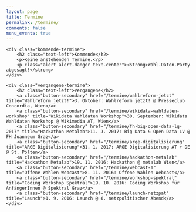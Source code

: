 ```yaml
---
layout: page
title: Termine
permalink: /termine/
comments: false
menu_events: true
---
```


<div id="page-termine">

	<div class="kommende-termine">
		<h2 class="text-left">Kommende</h2>
		<p>Keine anstehenden Termine.</p>
		<p class="alert alert-danger text-center"><strong>Wahl-Daten-Party abgesagt!</strong>
	</div>

	<div class="vergangene-termine">
		<h2 class="text-left">Vergangene</h2>
		<a class="button-secondary" href="/termine/wahlreform-jetzt" title="Wahlreform jetzt!">3. Oktober: Wahlreform jetzt! @ Presseclub Concordia, Wien</a>
		<a class="button-secondary" href="/termine/wikidata-wahldaten-workshop" title="Wikidata Wahldaten Workshop">30. September: Wikidata Wahldaten Workshop @ Wikimedia AT, Wien</a>
		<a class="button-secondary" href="/termine/fh-big-open-data-lg-2017" title="Hackathon Metalab">11. 3. 2017: Big Data & Open Data LV @ FH Joanneum Graz</a>
		<a class="button-secondary" href="/termine/arge-digitalisierung" title="ARGE Digitalisierung">31. 1. 2017: ARGE Digitalisierung AT + DE @ St. Pölten</a>
		<a class="button-secondary" href="/termine/hackathon-metalab" title="Hackathon Metalab">19. 11. 2016: Hackathon @ metalab Wien</a>
		<a class="button-secondary" href="/termine/webcast-1" title="Offene Wahlen Webcast">8. 11. 2016: Offene Wahlen Webcast</a>
		<a class="button-secondary" href="/termine/workshop-spektral" title="Coding Workshop Spektral">19. 10. 2016: Coding Workshop für AnfängerInnen @ Spektral Graz</a>
		<a class="button-secondary" href="/termine/launch-netzpat" title="Launch">1. 9. 2016: Launch @ 8. netzpolitischer Abend</a>
	</div>

</div>
